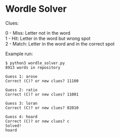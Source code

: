 # Wordle Solver

Clues:

0 - Miss: Letter not in the word<br/>
1 - Hit: Letter in the word but wrong spot<br/>
2 - Match: Letter in the word and in the correct spot

Example run:
```
$ python3 wordle_solver.py
8913 words in repository

Guess 1: arose
Correct (C)? or new clues? 11100

Guess 2: ratio
Correct (C)? or new clues? 11001

Guess 3: loran
Correct (C)? or new clues? 02010

Guess 4: hoard
Correct (C)? or new clues? c
Solved!
hoard
```
